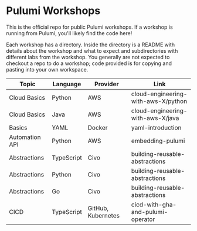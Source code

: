 # Pulumi Workshops

This is the official repo for public Pulumi workshops. If a workshop is running from Pulumi, you'll likely find the code here!

Each workshop has a directory. Inside the directory is a README with details about the workshop and what to expect and subdirectories with different labs from the workshop. You generally are not expected to checkout a repo to do a workshop; code provided is for copying and pasting into your own workspace.

Topic | Language | Provider | Link
---|---|---|---
Cloud Basics | Python | AWS | cloud-engineering-with-aws-X/python
Cloud Basics | Java | AWS | cloud-engineering-with-aws-X/java
Basics | YAML | Docker | yaml-introduction
Automation API | Python | AWS | embedding-pulumi
Abstractions | TypeScript | Civo | building-reusable-abstractions
Abstractions | Python | Civo | building-reusable-abstractions
Abstractions | Go | Civo | building-reusable-abstractions
CICD | TypeScript | GitHub, Kubernetes | cicd-with-gha-and-pulumi-operator
